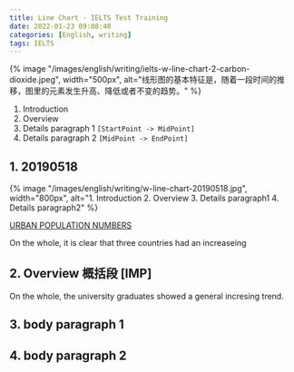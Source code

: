 ```yaml
---
title: Line Chart - IELTS Test Training
date: 2022-01-23 09:08:48
categories: [English, writing]
tags: IELTS
---
```


{% image "/images/english/writing/ielts-w-line-chart-2-carbon-dioxide.jpeg", width="500px", alt="线形图的基本特征是，随着一段时间的推移，图里的元素发生升高、降低或者不变的趋势。" %}

<!-- {% image "/images/english/IELTS-logo-1.png", width="500px", alt="1. Introduction 2. Overview 3. Details paragraph1 4. Details paragraph2" %} -->

1. Introduction 
2. Overview 
3. Details paragraph 1 `[StartPoint -> MidPoint]`
4. Details paragraph 2 `[MidPoint -> EndPoint]`

<!-- more -->

## 1. 20190518

{% image "/images/english/writing/w-line-chart-20190518.jpg", width="800px", alt="1. Introduction 2. Overview 3. Details paragraph1 4. Details paragraph2" %}

[URBAN POPULATION NUMBERS](https://essayforum.com/writing/percentages-people-living-towns-89919/)

On the whole, it is clear that three countries had an increaseing

## 2. Overview 概括段 [IMP]

On the whole, the university graduates showed a general incresing trend. 


## 3. body paragraph 1


## 4. body paragraph 2
 
